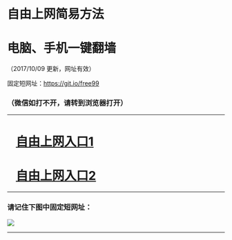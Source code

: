 ﻿# 自由上网简易方法

# 电脑、手机一键翻墙

（2017/10/09 更新，网址有效）

固定短网址：https://git.io/free99

### （微信如打不开，请转到浏览器打开）


***





# &nbsp;&nbsp; <a href="http://ft1811026959.fwq-tz-1001.info/fwqtz01.html?t=100900124431 " target="_blank">自由上网入口1</a>
# &nbsp;&nbsp; <a href="http://ft3036611459.fwq-tz-1002.info/fwqtz02.html?t=100900124614 " target="_blank">自由上网入口2</a>
***

### 请记住下图中固定短网址：

<img src="https://s3-us-west-2.amazonaws.com/fwq-1001/yjfq-20170905okok.png" /> 


***

